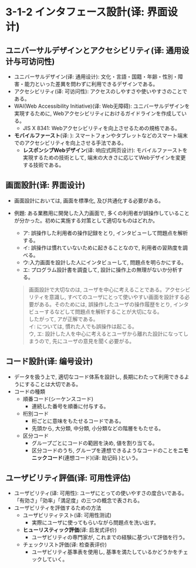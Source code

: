 # 3-1-2 インタフェース設計(译: 界面设计)

## ユニバーサルデザインとアクセシビリティ(译: 通用设计与可访问性)

- ユニバーサルデザイン(译: 通用设计): 文化・言語・国籍・年齢・性別・障害・能力といった差異を問わずに利用できるデザインである。
- アクセシビリティ(译: 可访问性): アクセスのしやすさや使いやすさのことである。
- WAI(Web Accessibility Initiative)(译: Web无障碍): ユニバーサルデザインを実現するために, Webアクセシビリティにおけるガイドラインを作成している。
  - JIS X 8341: Webアクセシビリティを向上させるための規格である。
- **モバイルファースト**(译: ): スマートフォンやタブレットなどのスマート端末でのアクセシビリティを向上させる手法である。
  - **レスポンシブWebデザイン**(译: 响应式网页设计): モバイルファーストを実現するための技術として, 端末の大きさに応じてWebデザインを変更する技術である。

## 画面設計(译: 界面设计)

- 画面設計においては, 画面を標準化, 及び共通化する必要がある。
- 例題: ある業務用に開発した入力画面で, 多くの利用者が誤操作していることが分かった。初めに実施する対策として適切なものはどれか。
  - ア: 誤操作した利用者の操作記録をとり, インタビューして問題点を解析する。
  - イ: 誤操作は慣れていないために起きることなので, 利用者の習熟度を調べる。
  - ウ:入力画面を設計した人にインタビューして, 問題点を明らかにする。
  - エ: プログラム設計書を調査して, 設計に操作上の無理がないか分析する。

  > 画面設計で大切なのは, ユーザを中心に考えることである。アクセシビリティを意識し, すべてのユーザにとって使いやすい画面を設計する必要がある。そのためには, 誤操作したユーザの操作履歴をとり, インタビューするなどして問題点を解析することが大切になる。  
  > したがって, アが正解である。  
  > イ: については, 慣れた人でも誤操作は起こる。  
  > ウ, エ: 設計した人を中心に考えるとユーザから離れた設計になってしまうので, 先にユーザの意見を聞く必要がる。

## コード設計(译: 编号设计)

- データを扱う上で, 適切なコード体系を設計し, 長期にわたって利用できるようにすることは大切である。
- コードの種類
  - 順番コード(シーケンスコード)
    - 連続した番号を順番に付与する。
  - 桁別コード
    - 桁ごとに意味をもたせるコードである。
    - 先頭から, 大分類, 中分類, 小分類などの階層をもたせる。
  - 区分コード
    - グループごとにコードの範囲を決め, 値を割り当てる。
    - 区分コードのうち, グループを連想できるようなコードのことを**ニモニックコード**(連想コード)(译: 助记码
)という。

## ユーザビリティ評価(译: 可用性评估)

- ユーザビリティ(译: 可用性): ユーザにとっての使いやすさの度合いである。「有効さ」「効率」「満足度」の三つの概念で表される。
- ユーザビリティを評価するための方法
  - ユーザビリティテスト(译: 可用性测试)
    - 実際にユーザに使ってもらいながら問題点を洗い出す。
  - **ヒューリスティック評価**(译: 启发式评价)
    - ユーザビリティの専門家が, これまでの経験に基づいて評価を行う。
  - チェックリスト評価(译: 检查表评价)
    - ユーザビリティ基準表を使用し, 基準を満たしているかどうかをチェックしていく。
